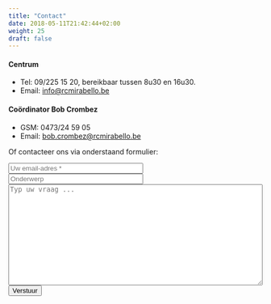 ```yaml
---
title: "Contact"
date: 2018-05-11T21:42:44+02:00
weight: 25
draft: false
---
```


#### Centrum
* Tel: 09/225 15 20, bereikbaar tussen 8u30 en 16u30.
* Email: [info@rcmirabello.be](mailto:info@rcmirabello.be)

#### Coördinator Bob Crombez
* GSM: 0473/24 59 05
* Email: [bob.crombez@rcmirabello.be](mailto:bob.crombez@rcmirabello.be)

Of contacteer ons via onderstaand formulier:
<form method="POST" action="https://formspree.io/dadeprost@gmail.com">
  <input type="email" name="email" placeholder="Uw email-adres *" style="width: 20em; max-width:100%;" required>
  <input type="text" name="subject" placeholder="Onderwerp" style="width: 20em; max-width:100%;">
  <textarea name="message" placeholder="Typ uw vraag ..." style="width: 50em; height: 15em; max-width:100%;" required></textarea>
  <br>
  <button type="submit">Verstuur</button>
</form>
